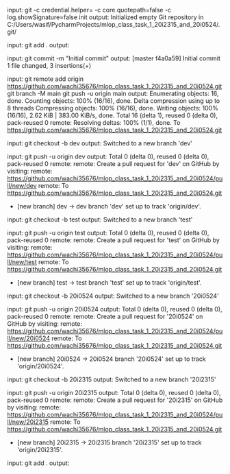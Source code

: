input: git -c credential.helper= -c core.quotepath=false -c log.showSignature=false init
output: Initialized empty Git repository in C:/Users/wasif/PycharmProjects/mlop_class_task_1_20i2315_and_20i0524/.git/

input: git add .
output:

input: git commit -m "Initial commit"
output: [master f4a0a59] Initial commit
 1 file changed, 3 insertions(+)

input: git remote add origin https://github.com/wachi35676/mlop_class_task_1_20i2315_and_20i0524.git
git branch -M main
git push -u origin main
output: Enumerating objects: 16, done.
Counting objects: 100% (16/16), done.
Delta compression using up to 8 threads
Compressing objects: 100% (16/16), done.
Writing objects: 100% (16/16), 2.62 KiB | 383.00 KiB/s, done.
Total 16 (delta 1), reused 0 (delta 0), pack-reused 0
remote: Resolving deltas: 100% (1/1), done.
To https://github.com/wachi35676/mlop_class_task_1_20i2315_and_20i0524.git

input: git checkout -b dev
output: Switched to a new branch 'dev'

input: git push -u origin dev
output: Total 0 (delta 0), reused 0 (delta 0), pack-reused 0
remote: 
remote: Create a pull request for 'dev' on GitHub by visiting:
remote:      https://github.com/wachi35676/mlop_class_task_1_20i2315_and_20i0524/pull/new/dev
remote:
To https://github.com/wachi35676/mlop_class_task_1_20i2315_and_20i0524.git
 * [new branch]      dev -> dev
branch 'dev' set up to track 'origin/dev'.

input: git checkout -b test
output: Switched to a new branch 'test'

input: git push -u origin test
output: 
Total 0 (delta 0), reused 0 (delta 0), pack-reused 0
remote: 
remote: Create a pull request for 'test' on GitHub by visiting:
remote:      https://github.com/wachi35676/mlop_class_task_1_20i2315_and_20i0524/pull/new/test
remote:
To https://github.com/wachi35676/mlop_class_task_1_20i2315_and_20i0524.git
 * [new branch]      test -> test
branch 'test' set up to track 'origin/test'.

input: git checkout -b 20i0524
output: Switched to a new branch '20i0524'

input: git push -u origin 20i0524
output: Total 0 (delta 0), reused 0 (delta 0), pack-reused 0
remote: 
remote: Create a pull request for '20i0524' on GitHub by visiting:
remote:      https://github.com/wachi35676/mlop_class_task_1_20i2315_and_20i0524/pull/new/20i0524
remote:
To https://github.com/wachi35676/mlop_class_task_1_20i2315_and_20i0524.git
 * [new branch]      20i0524 -> 20i0524
branch '20i0524' set up to track 'origin/20i0524'.

input: git checkout -b 20i2315
output: Switched to a new branch '20i2315'

input: git push -u origin 20i2315
output: Total 0 (delta 0), reused 0 (delta 0), pack-reused 0
remote: 
remote: Create a pull request for '20i2315' on GitHub by visiting:
remote:      https://github.com/wachi35676/mlop_class_task_1_20i2315_and_20i0524/pull/new/20i2315
remote:
To https://github.com/wachi35676/mlop_class_task_1_20i2315_and_20i0524.git
 * [new branch]      20i2315 -> 20i2315
branch '20i2315' set up to track 'origin/20i2315'.

input: git add .
output: